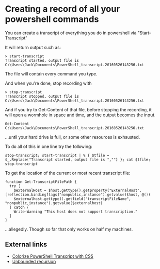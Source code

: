 ﻿# Creating a record of all your powershell commands

You can create a transcript of everything you do in powershell via "Start-Transcript"

It will return output such as:

    > start-transcript
    Transcript started, output file is C:\Users\Jack\Documents\PowerShell_transcript.20160526143256.txt

The file will contain every command you type.

And when you're done, stop recording with

    > stop-transcript
    Transcript stopped, output file is C:\Users\Jack\Documents\PowerShell_transcript.20160526143256.txt

And if you try to Get-Content of that file, before stopping the recording, it will open a wormhole in space and time, and the output becomes the input.

    Get-Content C:\Users\Jack\Documents\PowerShell_transcript.20160526143256.txt

...until your hard drive is full, or some other resources is exhausted.

To do all of this in one line try the following:

    stop-transcript; start-transcript | % { $tfile = $_.Replace("Transcript started, output file is ","") }; cat $tfile; stop-transcript

To get the location of the current or most recent transcript file:

    function Get-TranscriptFilePath {
      try {
        $externalHost = $host.gettype().getproperty("ExternalHost",[reflection.bindingflags]"nonpublic,instance").getvalue($host, @())
        $externalhost.gettype().getfield("transcriptFileName", "nonpublic,instance").getvalue($externalhost)
      } catch {
        Write-Warning "This host does not support transcription."
      }
    }

...allegedly. Though so far that only works on half my machines.

## External links
 * [Colorize PowerShell Transcript with CSS](http://www.spjeff.com/2014/10/02/colorize-powershell-transcript-with-css/)
 * [Unbounded recursion](http://wiki.secretgeek.net/unbounded-recursion)